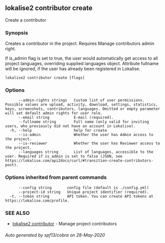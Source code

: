 ## lokalise2 contributor create

Create a contributor

### Synopsis

Creates a contributor in the project.
Requires Manage contributors admin right.

If is_admin flag is set to true, the user would automatically get access to all project languages, 
overriding supplied languages object. Attribute fullname will be ignored, 
if the user has already been registered in Lokalise.


```
lokalise2 contributor create [flags]
```

### Options

```
      --admin-rights strings   Custom list of user permissions. Possible values are upload, activity, download, settings, statistics, keys, screenshots, contributors, languages. Omitted or empty parameter will set default admin rights for user role.
      --email string           E-mail (required).
      --fullname string        Full name (only valid for inviting users, who previously did not have an account in Lokalise).
  -h, --help                   help for create
      --is-admin               Whether the user has Admin access to the project.
      --is-reviewer            Whether the user has Reviewer access to the project.
      --languages string       List of languages, accessible to the user. Required if is_admin is set to false (JSON, see https://lokalise.com/api2docs/curl/#transition-create-contributors-post).
```

### Options inherited from parent commands

```
      --config string       config file (default is ./config.yml)
      --project-id string   Unique project identifier (required).
  -t, --token string        API token. You can create API tokens at https://lokalise.com/profile.
```

### SEE ALSO

* [lokalise2 contributor](lokalise2_contributor.md)	 - Manage project contributors

###### Auto generated by spf13/cobra on 28-May-2020
